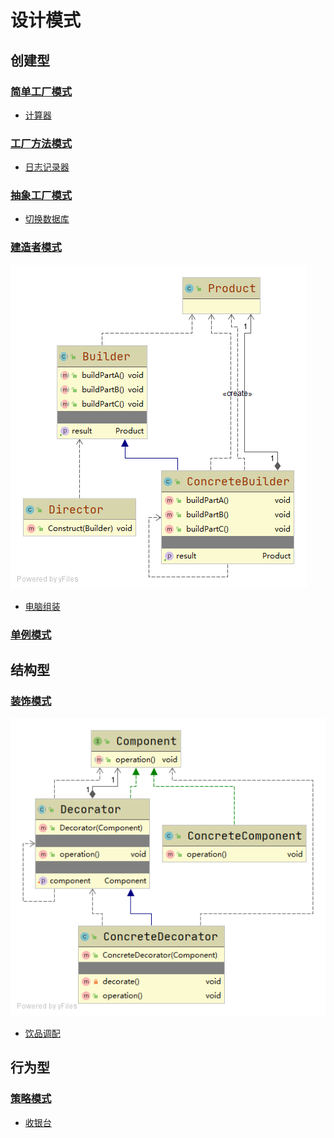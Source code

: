 # 设计模式

## 创建型

### [简单工厂模式][simple-factory]
- [计算器][simple-factory/calculator]

### [工厂方法模式][factory-method]
- [日志记录器][factory-method/logger]

### [抽象工厂模式][abstract-factory]
- [切换数据库][abstract-factory/database]

### [建造者模式][builder]
![uml][builder/uml]
- [电脑组装][builder/computer]

### [单例模式][singleton]

## 结构型

### [装饰模式][decorator]
![uml][decorator/uml]
- [饮品调配][decorator/drink]

## 行为型

### [策略模式][strategy]
- [收银台][strategy/cashier]


[simple-factory]: https://github.com/fengbaoheng/design-pattern/blob/master/simple-factory
[simple-factory/calculator]: https://github.com/fengbaoheng/design-pattern/tree/master/simple-factory/src/main/java/calculator

[factory-method]: https://github.com/fengbaoheng/design-pattern/blob/master/factory-method
[factory-method/logger]: https://github.com/fengbaoheng/design-pattern/blob/master/factory-method/src/main/java/logger

[abstract-factory]: https://github.com/fengbaoheng/design-pattern/blob/master/abstract-factory
[abstract-factory/database]: https://github.com/fengbaoheng/design-pattern/blob/master/abstract-factory/src/main/java/database

[builder]: https://github.com/fengbaoheng/design-pattern/blob/master/builder
[builder/uml]: https://raw.githubusercontent.com/fengbaoheng/design-pattern/master/builder/src/main/java/uml/uml.png
[builder/computer]: https://github.com/fengbaoheng/design-pattern/master/builder/src/main/java/computer



[singleton]: https://github.com/fengbaoheng/design-pattern/blob/master/singleton



[decorator]: https://github.com/fengbaoheng/design-pattern/blob/master/decorator
[decorator/uml]: https://raw.githubusercontent.com/fengbaoheng/design-pattern/master/decorator/src/main/java/uml/uml.png
[decorator/drink]: https://github.com/fengbaoheng/design-pattern/blob/master/decorator/src/main/java/drink



[strategy]: https://github.com/fengbaoheng/design-pattern/blob/master/strategy
[strategy/cashier]: https://github.com/fengbaoheng/design-pattern/blob/master/strategy/src/main/java/cashier